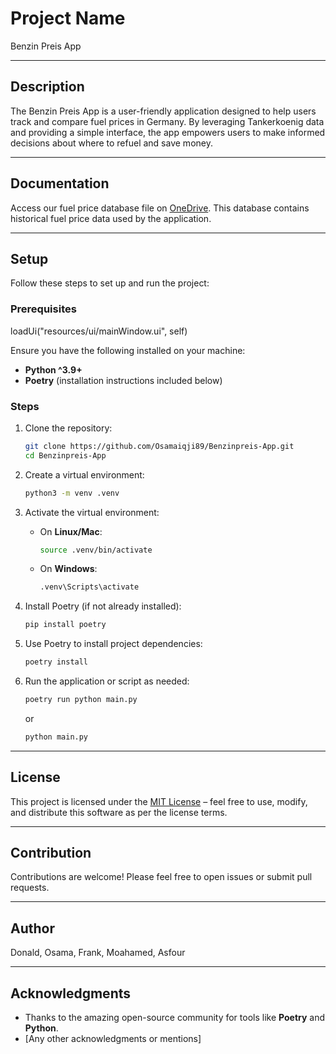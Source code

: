 # Project Name

Benzin Preis App

---

## Description

The Benzin Preis App is a user-friendly application designed to help users track and compare fuel prices in Germany. By leveraging Tankerkoenig data and providing a simple interface, the app empowers users to make informed decisions about where to refuel and save money.

---

## Documentation

Access our fuel price database file on [OneDrive](https://1drv.ms/u/s!AqU7MuLun5rPg0LTbiYL1BFk-EWM?e=dZpJ6o). This database contains historical fuel price data used by the application.

---

## Setup

Follow these steps to set up and run the project:

### Prerequisites

loadUi("resources/ui/mainWindow.ui", self)

Ensure you have the following installed on your machine:

- **Python ^3.9+**
- **Poetry** (installation instructions included below)

### Steps

1. Clone the repository:
   ```bash
   git clone https://github.com/Osamaiqji89/Benzinpreis-App.git
   cd Benzinpreis-App
   ```

2. Create a virtual environment:
   ```bash
   python3 -m venv .venv
   ```

3. Activate the virtual environment:

   - On **Linux/Mac**:
     ```bash
     source .venv/bin/activate
     ```
   - On **Windows**:
     ```bash
     .venv\Scripts\activate
     ```

4. Install Poetry (if not already installed):
   ```bash
   pip install poetry
   ```

5. Use Poetry to install project dependencies:
   ```bash
   poetry install
   ```

6. Run the application or script as needed:
   ```bash
   poetry run python main.py
   ```
   or 
   ```bash
   python main.py
   ```

---

## License

This project is licensed under the [MIT License](LICENSE) – feel free to use, modify, and distribute this software as per the license terms.

---

## Contribution

Contributions are welcome! Please feel free to open issues or submit pull requests.

---

## Author

Donald, Osama, Frank, Moahamed, Asfour

---

## Acknowledgments

- Thanks to the amazing open-source community for tools like **Poetry** and **Python**.
- [Any other acknowledgments or mentions]